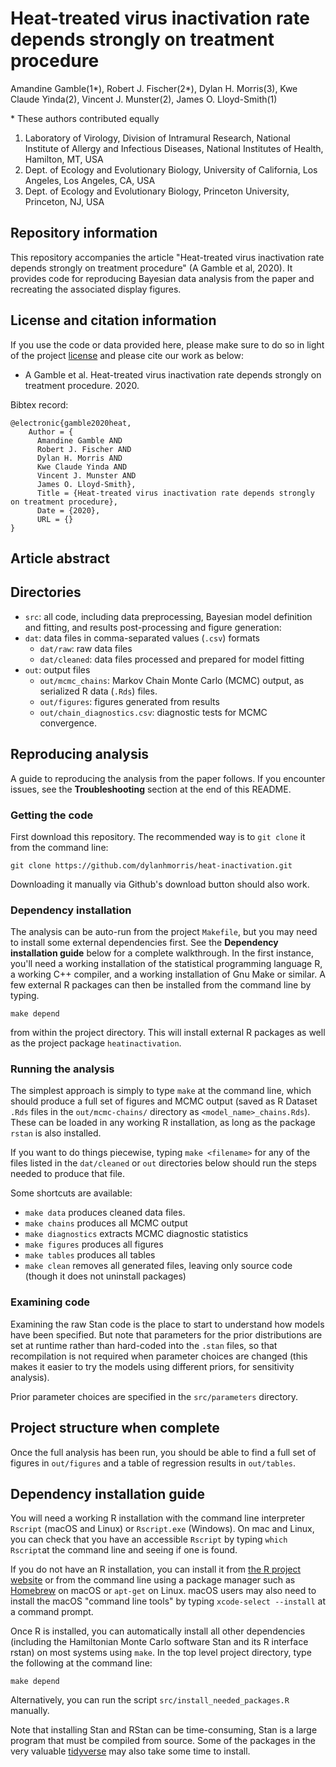 # Heat-treated virus inactivation rate depends strongly on treatment procedure
Amandine Gamble(1\*), Robert J. Fischer(2\*), Dylan H. Morris(3), Kwe Claude Yinda(2), Vincent J. Munster(2), James O. Lloyd-Smith(1)

\* These authors contributed equally

1. Laboratory of Virology, Division of Intramural Research, National Institute of Allergy and Infectious Diseases, National Institutes of Health, Hamilton, MT, USA
2. Dept. of Ecology and Evolutionary Biology, University of California, Los Angeles, Los Angeles, CA, USA
3. Dept. of Ecology and Evolutionary Biology, Princeton University, Princeton, NJ, USA

## Repository information
This repository accompanies the article "Heat-treated virus inactivation rate depends strongly on treatment procedure" (A Gamble et al, 2020). It provides code for reproducing Bayesian data analysis from the paper and recreating the associated display figures.

## License and citation information
If you use the code or data provided here, please make sure to do so in light of the project [license](LICENSE.txt) and please cite our work as below:

- A Gamble et al. Heat-treated virus inactivation rate depends strongly on treatment procedure. 2020.

Bibtex record:
```
@electronic{gamble2020heat,
    Author = {
      Amandine Gamble AND
      Robert J. Fischer AND
      Dylan H. Morris AND 
      Kwe Claude Yinda AND
      Vincent J. Munster AND 
      James O. Lloyd-Smith},
      Title = {Heat-treated virus inactivation rate depends strongly on treatment procedure},
      Date = {2020},
      URL = {}
}
```

## Article abstract 

## Directories
- ``src``: all code, including data preprocessing, Bayesian model definition and fitting, and results post-processing and figure generation:
- ``dat``: data files in comma-separated values (``.csv``) formats
    - ``dat/raw``: raw data files
    - ``dat/cleaned``: data files processed and prepared for model fitting
- ``out``: output files
    - ``out/mcmc_chains``: Markov Chain Monte Carlo (MCMC) output, as serialized R data (``.Rds``) files. 
    - ``out/figures``: figures generated from results
    - ``out/chain_diagnostics.csv``: diagnostic tests for MCMC convergence.

## Reproducing analysis

A guide to reproducing the analysis from the paper follows. If you encounter issues, see the **Troubleshooting** section at the end of this README.

### Getting the code
First download this repository. The recommended way is to ``git clone`` it from the command line:

    git clone https://github.com/dylanhmorris/heat-inactivation.git

Downloading it manually via Github's download button should also work.

### Dependency installation
The analysis can be auto-run from the project ``Makefile``, but you may need to install some external dependencies first. See the **Dependency installation guide** below for a complete walkthrough. In the first instance, you'll need a working installation of the statistical programming language R, a working C++ compiler, and a working installation of Gnu Make or similar. A few external R packages can then be installed from the command line by typing.

    make depend

from within the project directory. This will install external R packages as well as the project package ``heatinactivation``.

### Running the analysis

The simplest approach is simply to type ``make`` at the command line, which should produce a full set of figures and MCMC output (saved as R Dataset ``.Rds`` files in the ``out/mcmc-chains/`` directory as ``<model_name>_chains.Rds``). These can be loaded in any working R installation, as long as the package ``rstan`` is also installed.

If you want to do things piecewise, typing ``make <filename>`` for any of the files listed in the ``dat/cleaned`` or ``out`` directories below should run the steps needed to produce that file.

Some shortcuts are available:

- ``make data`` produces cleaned data files.
- ``make chains`` produces all MCMC output
- ``make diagnostics`` extracts MCMC diagnostic statistics
- ``make figures`` produces all figures
- ``make tables`` produces all tables
- ``make clean`` removes all generated files, leaving only source code (though it does not uninstall packages)

### Examining code

Examining the raw Stan code is the place to start to understand how models have been specified. But note that parameters for the prior distributions are set at runtime rather than hard-coded into the ``.stan`` files, so that recompilation is not required when parameter choices are changed (this makes it easier to try the models using different priors, for sensitivity analysis).

Prior parameter choices are specified in the ``src/parameters`` directory.

## Project structure when complete

Once the full analysis has been run, you should be able to find a full set of figures in ``out/figures`` and a table of regression results in ``out/tables``.

## Dependency installation guide
You will need a working R installation with the command line interpreter ``Rscript`` (macOS and Linux) or ``Rscript.exe`` (Windows). On mac and Linux, you can check that you have an accessible ``Rscript`` by typing ``which Rscript``at the command line and seeing if one is found.

If you do not have an R installation, you can install it from [the R project website](https://www.r-project.org/) or from the command line using a package manager such as [Homebrew](https://brew.sh/) on macOS or ``apt-get`` on Linux. macOS users may also need to install the macOS "command line tools" by typing ``xcode-select --install`` at a command prompt.

Once R is installed, you can automatically install all other dependencies (including the Hamiltonian Monte Carlo software Stan and its R interface rstan) on most systems using ``make``. In the top level project directory, type the following at the command line:

    make depend

Alternatively, you can run the script ``src/install_needed_packages.R`` manually. 

Note that installing Stan and RStan can be time-consuming, Stan is a large program that must be compiled from source. Some of the packages in the very valuable [tidyverse](https://www.tidyverse.org/) may also take some time to install.
